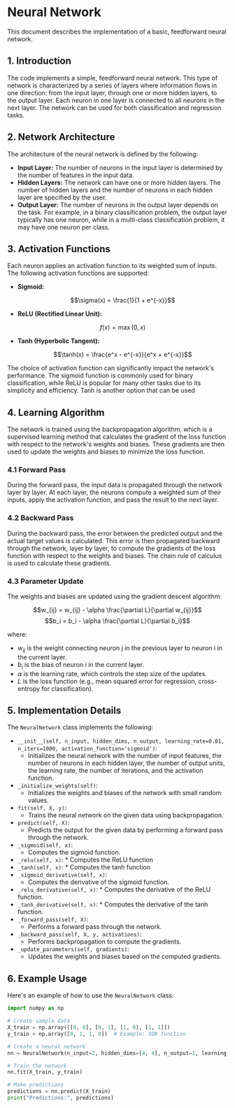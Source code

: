 # Neural Network

This document describes the implementation of a basic, feedforward neural network.

## 1. Introduction
The code implements a simple, feedforward neural network.  This type of network is characterized by a series of layers where information flows in one direction: from the input layer, through one or more hidden layers, to the output layer.  Each neuron in one layer is connected to all neurons in the next layer.  The network can be used for both classification and regression tasks.

## 2. Network Architecture
The architecture of the neural network is defined by the following:

-   **Input Layer:** The number of neurons in the input layer is determined by the number of features in the input data.
-   **Hidden Layers:** The network can have one or more hidden layers. The number of hidden layers and the number of neurons in each hidden layer are specified by the user.
-   **Output Layer:** The number of neurons in the output layer depends on the task. For example, in a binary classification problem, the output layer typically has one neuron, while in a multi-class classification problem, it may have one neuron per class.

## 3. Activation Functions
Each neuron applies an activation function to its weighted sum of inputs. The following activation functions are supported:

-   **Sigmoid:**
    
    $$\sigma(x) = \frac{1}{1 + e^{-x}}$$
-   **ReLU (Rectified Linear Unit):**
    
    $$f(x) = \max(0, x)$$
-   **Tanh (Hyperbolic Tangent):**
    
    $$\tanh(x) = \frac{e^x - e^{-x}}{e^x + e^{-x}}$$

The choice of activation function can significantly impact the network's performance.  The sigmoid function is commonly used for binary classification, while ReLU is popular for many other tasks due to its simplicity and efficiency. Tanh is another option that can be used

## 4. Learning Algorithm
The network is trained using the backpropagation algorithm, which is a supervised learning method that calculates the gradient of the loss function with respect to the network's weights and biases.  These gradients are then used to update the weights and biases to minimize the loss function.

### 4.1 Forward Pass
During the forward pass, the input data is propagated through the network layer by layer.  At each layer, the neurons compute a weighted sum of their inputs, apply the activation function, and pass the result to the next layer.

### 4.2 Backward Pass
During the backward pass, the error between the predicted output and the actual target values is calculated.  This error is then propagated backward through the network, layer by layer, to compute the gradients of the loss function with respect to the weights and biases.  The chain rule of calculus is used to calculate these gradients.

### 4.3 Parameter Update
The weights and biases are updated using the gradient descent algorithm:

$$w_{ij} = w_{ij} - \alpha \frac{\partial L}{\partial w_{ij}}$$
$$b_i = b_i - \alpha \frac{\partial L}{\partial b_i}$$

where:
-  $w_{ij}$ is the weight connecting neuron j in the previous layer to neuron i in the current layer.
-  $b_i$ is the bias of neuron i in the current layer.
-  $\alpha$ is the learning rate, which controls the step size of the updates.
-  $L$ is the loss function (e.g., mean squared error for regression, cross-entropy for classification).

## 5. Implementation Details

The `NeuralNetwork` class implements the following:

-   `__init__(self, n_input, hidden_dims, n_output, learning_rate=0.01, n_iters=1000, activation_function='sigmoid')`:
    * Initializes the neural network with the number of input features, the number of neurons in each hidden layer, the number of output units, the learning rate, the number of iterations, and the activation function.
-    `_initialize_weights(self)`:
        * Initializes the weights and biases of the network with small random values.
-   `fit(self, X, y)`:
    * Trains the neural network on the given data using backpropagation.
-   `predict(self, X)`:
    * Predicts the output for the given data by performing a forward pass through the network.
-   `_sigmoid(self, x)`:
    * Computes the sigmoid function.
-   `_relu(self, x)`:
        * Computes the ReLU function
-   `_tanh(self, x)`:
        * Computes the tanh function
-   `_sigmoid_derivative(self, x)`:
    * Computes the derivative of the sigmoid function.
-   `_relu_derivative(self, x)`:
        * Computes the derivative of the ReLU function.
-   `_tanh_derivative(self, x)`:
        * Computes the derivative of the tanh function.
-   `_forward_pass(self, X)`:
    * Performs a forward pass through the network.
-   `_backward_pass(self, X, y, activations)`:
    * Performs backpropagation to compute the gradients.
-   `_update_parameters(self, gradients)`:
    * Updates the weights and biases based on the computed gradients.

## 6. Example Usage

Here's an example of how to use the `NeuralNetwork` class:

```python
import numpy as np

# Create sample data
X_train = np.array([[0, 0], [0, 1], [1, 0], [1, 1]])
y_train = np.array([0, 1, 1, 0])  # Example: XOR function

# Create a neural network
nn = NeuralNetwork(n_input=2, hidden_dims=[4, 4], n_output=1, learning_rate=0.1, n_iters=10000, activation_function='sigmoid')

# Train the network
nn.fit(X_train, y_train)

# Make predictions
predictions = nn.predict(X_train)
print("Predictions:", predictions)
